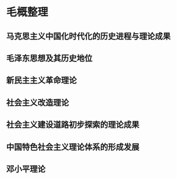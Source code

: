 # 毛概整理
## 马克思主义中国化时代化的历史进程与理论成果

## 毛泽东思想及其历史地位

## 新民主主义革命理论

## 社会主义改造理论

## 社会主义建设道路初步探索的理论成果

## 中国特色社会主义理论体系的形成发展

## 邓小平理论